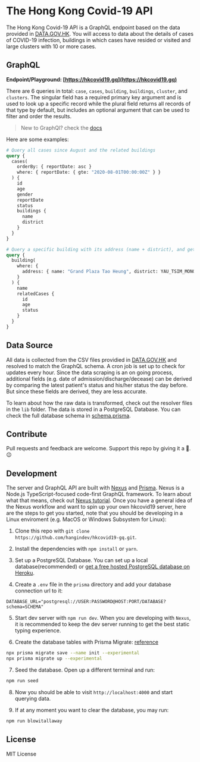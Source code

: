 # The Hong Kong Covid-19 API

The Hong Kong Covid-19 API is a GraphQL endpoint based on the data provided in [DATA.GOV.HK](https://data.gov.hk/en-data/dataset/hk-dh-chpsebcddr-novel-infectious-agent). You will access to data about the details of cases of COVID-19 infection, buildings in which cases have resided or visited and large clusters with 10 or more cases.

## GraphQL

**Endpoint/Playground: [https://hkcovid19.gq](https://hkcovid19.gq)**

There are 6 queries in total: `case`, `cases`, `building`, `buildings`, `cluster`, and `clusters`.
The singular field has a required primary key argument and is used to look up a specific record while the plural field returns all records of that type by default, but includes an optional argument that can be used to filter and order the results.

> New to GraphQl? check the [docs](https://graphql.org/learn/)

Here are some examples:

```graphql
# Query all cases since August and the related buildings
query {
  cases(
    orderBy: { reportDate: asc }
    where: { reportDate: { gte: "2020-08-01T00:00:00Z" } }
  ) {
    id
    age
    gender
    reportDate
    status
    buildings {
      name
      district
    }
  }
}
```

```graphql
# Query a specific building with its address (name + district), and get all the relatedCases
query {
  building(
    where: {
      address: { name: "Grand Plaza Tao Heung", district: YAU_TSIM_MONG }
    }
  ) {
    name
    relatedCases {
      id
      age
      status
    }
  }
}
```

## Data Source

All data is collected from the CSV files providied in [DATA.GOV.HK](https://data.gov.hk/en-data/dataset/hk-dh-chpsebcddr-novel-infectious-agent) and resolved to match the GraphQL schema.
A cron job is set up to check for updates every hour. Since the data scraping is an on going process, additional fields (e.g. date of admission/discharge/decease) can be derived by comparing the latest patient's status and his/her status the day before. But since these fields are derived, they are less accurate.

To learn about how the raw data is transformed, check out the resolver files in the `lib` folder. The data is stored in a PostgreSQL Database. You can check the full database schema in [schema.prisma](https://github.com/hangindev/hkcovid19-gq/blob/master/prisma/schema.prisma).

## Contribute

Pull requests and feedback are welcome. Support this repo by giving it a 🌟. 😉

## Development

The server and GraphQL API are built with [Nexus](https://nexusjs.org/) and [Prisma](https://www.prisma.io/). Nexus is a Node.js TypeScript-focused code-first GraphQL framework. To learn about what that means, check out [Nexus tutorial](https://nexusjs.org/).
Once you have a general idea of the Nexus workflow and want to spin up your own hkcovid19 server, here are the steps to get you started, note that you should be developing in a Linux enviroment (e.g. MacOS or Windows Subsystem for Linux):

1. Clone this repo with `git clone https://github.com/hangindev/hkcovid19-gq.git`.

2. Install the dependencies with `npm install` or `yarn`.

3. Set up a PostgreSQL Database. You can set up a local database(recommended) or [get a free hosted PostgreSQL database on Heroku](https://dev.to/prisma/how-to-setup-a-free-postgresql-database-on-heroku-1dc1).

4. Create a `.env` file in the `prisma` directory and add your database connection url to it:

```
DATABASE_URL="postgresql://USER:PASSWORD@HOST:PORT/DATABASE?schema=SCHEMA"
```

5. Start dev server with `npm run dev`. When you are developing with `Nexus`, it is recommended to keep the dev server running to get the best static typing experience.

6. Create the database tables with Prisma Migrate: [reference](https://www.prisma.io/docs/getting-started/setup-prisma/start-from-scratch-prisma-migrate-typescript-postgres#create-database-tables-with-prisma-migrate)

```sh
npx prisma migrate save --name init --experimental
npx prisma migrate up --experimental
```

7. Seed the database. Open up a different terminal and run:

```sh
npm run seed
```

8. Now you should be able to visit `http://localhost:4000` and start querying data.

9. If at any moment you want to clear the database, you may run:

```sh
npm run blowitallaway
```

## License

MIT License
